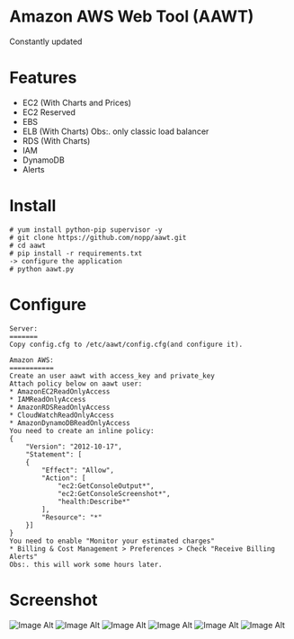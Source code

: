 # Amazon AWS Web Tool (AAWT)

Constantly updated

Features
========
* EC2 (With Charts and Prices)
* EC2 Reserved
* EBS
* ELB (With Charts) Obs:. only classic load balancer
* RDS (With Charts)
* IAM
* DynamoDB
* Alerts

Install
=======
	# yum install python-pip supervisor -y
	# git clone https://github.com/nopp/aawt.git
	# cd aawt
	# pip install -r requirements.txt
	-> configure the application
	# python aawt.py

Configure
=========

	Server:
	=======
	Copy config.cfg to /etc/aawt/config.cfg(and configure it).

	Amazon AWS:
	===========
	Create an user aawt with access_key and private_key
	Attach policy below on aawt user:
	* AmazonEC2ReadOnlyAccess
	* IAMReadOnlyAccess
	* AmazonRDSReadOnlyAccess
	* CloudWatchReadOnlyAccess
	* AmazonDynamoDBReadOnlyAccess
	You need to create an inline policy:	
	{
	    "Version": "2012-10-17",
	    "Statement": [
		{
		    "Effect": "Allow",
		    "Action": [
				"ec2:GetConsoleOutput*",
				"ec2:GetConsoleScreenshot*",
				"health:Describe*"
		    ],
		    "Resource": "*"
		}]
	}
	You need to enable "Monitor your estimated charges"
	* Billing & Cost Management > Preferences > Check "Receive Billing Alerts"
	Obs:. this will work some hours later.

Screenshot
==========
![Image Alt](http://i68.tinypic.com/jpct9l.png)
![Image Alt](http://i65.tinypic.com/344rupw.png)
![Image Alt](http://i65.tinypic.com/sq1jqw.png)
![Image Alt](http://i64.tinypic.com/158045w.png)
![Image Alt](http://i65.tinypic.com/2lschaw.png)
![Image Alt](http://i65.tinypic.com/k9um1w.png)
